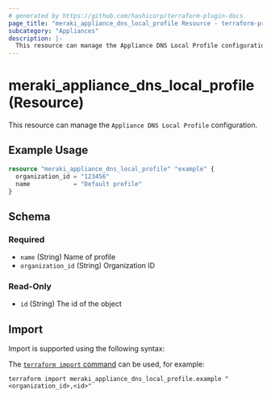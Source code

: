 ```yaml
---
# generated by https://github.com/hashicorp/terraform-plugin-docs
page_title: "meraki_appliance_dns_local_profile Resource - terraform-provider-meraki"
subcategory: "Appliances"
description: |-
  This resource can manage the Appliance DNS Local Profile configuration.
---
```


# meraki_appliance_dns_local_profile (Resource)

This resource can manage the `Appliance DNS Local Profile` configuration.

## Example Usage

```terraform
resource "meraki_appliance_dns_local_profile" "example" {
  organization_id = "123456"
  name            = "Default profile"
}
```

<!-- schema generated by tfplugindocs -->
## Schema

### Required

- `name` (String) Name of profile
- `organization_id` (String) Organization ID

### Read-Only

- `id` (String) The id of the object

## Import

Import is supported using the following syntax:

The [`terraform import` command](https://developer.hashicorp.com/terraform/cli/commands/import) can be used, for example:

```shell
terraform import meraki_appliance_dns_local_profile.example "<organization_id>,<id>"
```
